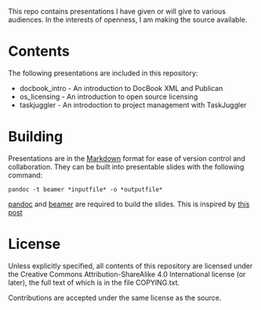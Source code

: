 This repo contains presentations I have given or will give to various audiences.
In the interests of openness, I am making the source available.

# Contents

The following presentations are included in this repository:

* docbook_intro - An introduction to DocBook XML and Publican
* os_licensing - An introduction to open source licensing
* taskjuggler - An introdoction to project management with TaskJuggler

# Building

Presentations are in the [Markdown](http://daringfireball.net/projects/markdown)
format for ease of version control and collaboration. They can be built into
presentable slides with the following command:

    pandoc -t beamer *inputfile* -o *outputfile*

[pandoc](http://johnmacfarlane.net/pandoc/) and [beamer](https://bitbucket.org/rivanvx/beamer/wiki/Home)
are required to build the slides. This is inspired by
[this post](http://johnmacfarlane.net/pandoc/demo/example9/producing-slide-shows-with-pandoc.html)

# License

Unless explicitly specified, all contents of this repository are licensed under
the Creative Commons Attribution-ShareAlike 4.0 International license (or later), the full text
of which is in the file COPYING.txt.

Contributions are accepted under the same license as the source.
